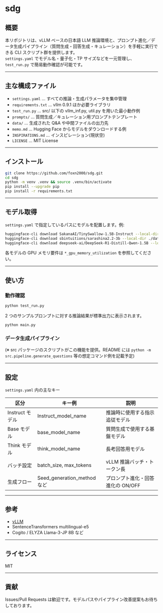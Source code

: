 # sdg

## 概要

本リポジトリは、vLLM ベースの日本語 LLM 推論環境と、プロンプト進化／データ生成パイプライン（質問生成・回答生成・キュレーション）を手軽に実行できる CLI スクリプト群を提供します。  
`settings.yaml` でモデル名・量子化・TP サイズなどを一元管理し、`test_run.py` で簡易動作確認が可能です。

---

## 主な構成ファイル

- `settings.yaml` … すべての推論・生成パラメータを集中管理
- `requirements.txt` … vllm 0.9.1 ほか必要ライブラリ
- `test_run.py` … src/ 以下の vllm_inf.py, util.py を用いた最小動作例
- `prompts/` … 質問生成／キュレーション用プロンプトテンプレート
- `data/` … 生成された Q&A や中間ファイルの出力先
- `memo.md` … Hugging Face からモデルをダウンロードする例
- `INSPIRATIONS.md` … インスピレーション(現状空)
- `LICENSE` … MIT License

---

## インストール

```bash
git clone https://github.com/foxn2000/sdg.git
cd sdg
python -m venv .venv && source .venv/bin/activate
pip install --upgrade pip
pip install -r requirements.txt
```

---

## モデル取得

`settings.yaml` で指定しているパスにモデルを配置します。例:

```bash
huggingface-cli download SakanaAI/TinySwallow-1.5B-Instruct --local-dir ./data/model/TinySwallow-1.5B-Instruct
huggingface-cli download sbintuitions/sarashina2.2-3b --local-dir ./data/model/sarashina2.2-3b
huggingface-cli download deepseek-ai/DeepSeek-R1-Distill-Qwen-1.5B --local-dir ./data/model/DeepSeek-R1-Distill-Qwen-1.5B
```

各モデルの GPU メモリ要件は `*_gpu_memory_utilization` を参照してください。

---

## 使い方

### 動作確認

```bash
python test_run.py
```

2 つのサンプルプロンプトに対する推論結果が標準出力に表示されます。

```bash
python main.py
```

### データ生成パイプライン

(※ src パッケージのスクリプトがこの機能を提供。README には
`python -m src.pipeline.generate_questions` 等の想定コマンド例を記載予定)

---

## 設定

`settings.yaml` 内の主なキー

| 区分             | キー例                       | 説明                                 |
|------------------|-----------------------------|--------------------------------------|
| Instruct モデル  | Instruct_model_name          | 推論時に使用する指示追従モデル       |
| Base モデル      | base_model_name              | 質問生成で使用する基盤モデル         |
| Think モデル     | think_model_name             | 長考回答用モデル                     |
| バッチ設定       | batch_size, max_tokens       | vLLM 推論バッチ・トークン長          |
| 生成フロー       | Seed_generation_method など  | プロンプト進化・回答進化の ON/OFF    |

---

## 参考

- [vLLM](https://github.com/vllm-project/vllm)
- SentenceTransformers multilingual-e5
- Cogito / ELYZA Llama-3-JP 8B など

---

## ライセンス

MIT

---

## 貢献

Issues/Pull Requests は歓迎です。モデルパスやパイプライン改善提案もお待ちしております。
